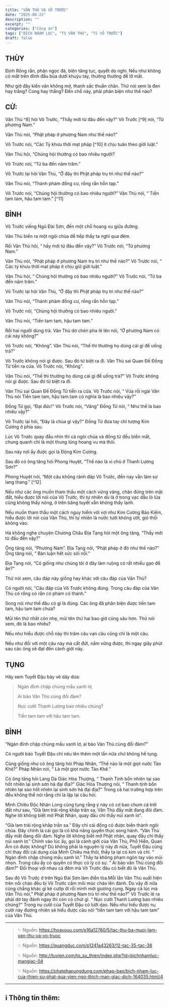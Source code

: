 ```yaml
---
title: "VĂN THÙ VÀ VÔ TRƯỚC"
date: "2025-08-22"
description: ""
excerpt: ""
categories: ["Công án"]
tags: ["BÍCH NHAM LỤC", "TS VĂN THÙ", "TS VÔ TRƯỚC"]
draft: false
---
```


## THÙY

Định Rồng rắn, phân ngọc đá, biện tăng tục, quyết do nghi. Nếu như không có mắt trên đỉnh đầu bùa dưới khuỷu tay, thường thường để lỡ mất. 

Như giờ đây kiến văn không mờ, thanh sắc thuần chân. Thử nói xem là đen hay trắng? Cong hay thẳng? Đến chỗ này, phải phân biện như thế nào? 

## CỬ:

Vân Thù ^8] hỏi Vô Trước, “Thầy mới từ đâu đến vậy?” Vô Trước [^9] nói, “Từ phương Nam.” 

Văn Thù nói, “Phật pháp ở phương Nam như thế nào?” 

Vô Trước nói, “Các Tỳ khưu thời mạt pháp [^10] ít chịu tuân theo giới luật.” 

Văn Thù hỏi, “Chúng hội thường có bao nhiêu người? 

Vô Trước nói, “Từ ba đến năm trăm.” 

Vô Trước lại hỏi Văn Thù, “Ở đây thì Phật pháp trụ trì như thế nào?” 

Văn Thù nói, “Thánh phàm đồng cư, rồng rắn hỗn tạp.” 

Vô Trước nói, “Chúng hội thường có bao nhiêu người?” Văn Thù nói, “ Tiền tam tam, hậu tam tam.” [^11] 

## BÌNH

Vô Trước viếng Ngũ Đài Sơn, đến một chỗ hoang vu giữa đường. 

Văn Thù biến ra một ngôi chùa để tiếp thầy ta nghỉ qua đêm. 

Rồi Văn Thù hỏi, “ hầy mới từ đâu đến vậy?” Vô Trước nói, “Từ phương Nam.” 

Văn Thù nói, “Phật pháp ở phương Nam trụ trì như thế nào?” Vô Trước nói, “ Các tỳ khưu thời mạt pháp ít chịu giữ giới luật.” 

Văn Thù hỏi, “ Chúng hội thường có bao nhiêu người?” Vô Trước nói, “Từ ba đến năm trăm.” 

Vô Trước lại hỏi Văn Thù, “Ở đây thì Phật pháp trụ trì như thế nào?” 

Văn Thù nói, “Thánh phàm đồng cư, rồng rắn hỗn tạp.” 

Vô Trước nói, “Chúng hội thường có bao nhiêu người.” 

Văn Thù nói, “Tiền tam tam, hậu tam tam.”

Rồi hai người dùng trà. Văn Thù dơ chén pha lê lên nói, “Ở phương Nam có cái này không?” 

Vô Trước nói, “Không”. Văn Thù nói, “Thế thì thường họ dùng cái gì để uống trà?” 

Vô Trước không nói gì được. Sau đó từ biệt ra đi. Văn Thù sai Quan Đế Đồng Tử tiễn ra cửa. Vô Trước nói, “Không”. 

Văn Thù nói, “Thế thì thường họ dùng cái gì để uống trà?” Vô Trước không nói gì được. Sau đó từ biệt ra đi. 

Văn Thù sai Quan Đế Đồng Tử tiễn ra cửa. Vô Trước nói, “ Vừa rồi ngài Văn Thù nói Tiền tam tam, hậu tam tam có nghĩa là bao nhiêu vậy?” 

Đồng Tử gọi, “Đại đức!” Vô Trước nói, “Vâng” Đồng Tử nói, “ Như thế là bao nhiêu vậy?” 

Vô Trước lại hỏi, “Đây là chùa gì vậy?” Đồng Tử đưa tay chỉ tượng Kim Cương ở phía sau. 

Lúc Vô Trước quay đầu nhìn thì cả ngôi chùa và đồng tử đều biến mất, chung quanh chỉ là một thung lũng hoang vu mà thôi. 

Sau này nơi ấy được gọi là Động Kim Cương.

Sau đó có ông tăng hỏi Phong Huyệt, “Thế nào là vị chủ ở Thanh Lương Sơn?” 

Phong Huyệt nói, “Một câu không rảnh đáp Vô Trước, đến nay vẫn làm sư lang thang.” [^12] 

Nếu như các ông muốn tham thấu một cách vững vàng, chân đứng trên mặt đất, hiểu được lời nói của Vô Trước, thì tự nhiên dù là ở trong vạc dầu lò lửa cũng không thấy nóng, ở trên băng tuyết vẫn không thấy lạnh. 

Nếu muốn tham thấu một cách nguy hiểm vời vợi như Kim Cương Bảo Kiếm, hiểu được lời nói của Văn Thù, thì tự nhiên là nước tưới không ướt, gió thổi không vào.

Há không nghe chuyện Chương Châu Địa Tạng hỏi một ông tăng, “Thầy mới từ đấu đến vậy?” 

Ông tăng nói, “Phương Nam”. Địa Tạng nói, “Phật pháp ở đó như thế nào?” Ông tăng nói, “ Bàn luận hết sức sôi nổi.” 

Địa Tạng nói, “Có giống như chúng tôi ở đây làm ruộng có rất nhiều gạo để ăn?” 

Thử nói xem, câu đáp này giống hay khác với câu đáp của Văn Thù? 

Có người nói, “Câu đáp của Vô Trước không đúng. Trong câu đáp của Văn Thù có rồng có rắn có phàm có thánh.” 

Song nói như thế đâu có gì là đúng. Các ông đã phân biện được tiền tam tam, hậu tam tam chưa? 

Mũi tên thứ nhất còn nhẹ, mũi tên thứ hai bao giờ cũng sâu hơn. Thử nói xem, đó là bao nhiêu? 

Nếu như hiểu được chỗ này thì trăm câu vạn câu cũng chỉ là một câu. 

Nếu như đối với một câu này mà cắt đứt, nắm vững được, thì ngay giây phút sau các ông sẽ đạt đến cảnh giới này.

## TỤNG

Hãy xem Tuyết Đậu bày vẽ dây dưa:

> Ngàn đỉnh chập chùng mầu xanh lơ,
>
> Ai bảo Văn Thù cùng đối đàm?
>
> Nực cười Thanh Lương bao nhiêu chúng?
>
> Tiền tam tam với hậu tam tam.

## BÌNH

“Ngàn đỉnh chập chùng mầu xanh lơ, ai bảo Văn Thù cùng đối đàm?” 

Có người bảo Tuyết Đậu chỉ nêu lên thêm một lần nữa chứ không hề tụng. 

Cũng giống như có ông tăng hỏi Pháp Nhãn, “Thế nào là một giọt nước Tào Khê?” Pháp Nhãn nói, “ Là một giọt nước Tào Khê.” 

Có ông tăng hỏi Lang Da Giác Hòa Thượng, “ Thanh Tịnh bổn nhiên tại sao hốt nhiên lại sinh sơn hà đại địa?” Giác Hòa Thượng nói, “ Thanh tịnh bổn nhiên tại sao hốt nhiên lại sinh sơn hà đại địa?” Trong cả hai trường hợp trên đều không thể nói rằng chỉ là lặp lại câu hỏi.

Minh Chiêu Độc Nhãn Long cũng tụng rằng ý này có cơ bao chum cả trời đất như sau, “Già làm trải rộng khắp trần sa, Văn Thù đầy mắt đang đõi đàm. Nghe lời không biết mở Phật Nhãn, quay đầu chỉ thấy núi xanh lơ”.

“Già lam trải rộng khắp trần sa.” Đây chỉ cái đồng cỏ được biến thành ngôi chùa. Đây chính là cái gọi là có khả năng quyền thực song hành. “Văn Thù đầy mắt đang đối đàm. Nghe lời không biết mở Phật nhãn, quay đầu chỉ thấy núi xanh lơ.” Chính vào lúc ấy, gọi là cảnh giới của Văn Thù, Phổ Hiền, Quan Âm có được không? Dù không phải là nguyên lý này đi nữa, Tuyết Đậu cũng chỉ thay đổi cái dụng của Minh Chiêu mà thôi, thầy ta lại có kim và chỉ. “ Ngàn đỉnh chập chùng mầu xanh lơ.” Thầy ta không phạm ngón tay vào mũi nhọn. Trong câu ấy có quyền có thực có lý có sự. “ Ai bảo văn Thù cùng đối đàm?” Đối thoại với nhau cả đêm mà Vô Trước đâu có biết đó là Văn Thù.

Sau đó Vô Trước ở trên Ngũ Đài Sơn làm điển tòa.Mỗi lần Văn Thù xuất hiện trên nồi cháo đều bị Vô Trước cầm môi múc cháo lên đánh. Dù vậy đi nữa cũng chẳng khác gì kẻ cướp đi rồi mình mới giương cung. Ngay cả lúc mà Văn Thù nói,” Phật pháp ở phương Nam trù trì như thế nào?” Vô Trước lẽ ra phải dơ tay đánh ngay thì còn có chút gì. “ Nực cười Thanh Lương bao nhiêu chúng?” Trong nụ cười của Tuyết Đậu có lưỡi dao. Nếu như hiểu được nụ cười này đương nhiên sẽ hiểu được câu nói “tiền tam tam với hậu tam tam” của Văn Thù.

***

> ✨ Nguồn: https://hoavouu.com/p16a12760/5/tac-thu-ba-muoi-lam-van-thu-va-vo-truoc
>
> ✨ Nguồn: https://quangduc.com/p1241a43263/12-tac-35-tac-38
>
> ✨ Nguồn: http://tuvien.com/to_su_thien/index.php?id=bichnhamluc-mangiac-04
>
> ✨ Nguồn: https://phatphapungdung.com/phap-bao/bich-nham-luc-cua-thien-su-phat-qua-vien-ngo-thich-man-giac-dich-164035.html/4

***

## ℹ️ Thông tin thêm:

[^1]: ⭐️  <a href="https://blog.phapthihoi.org/gt-member/ts-van-thu/" target="_blank">TS VĂN THÙ</a>

[^2]: ⭐️  <a href="https://blog.phapthihoi.org/gt-member/ts-vo-truoc/" target="_blank">TS VÔ TRƯỚC</a>


